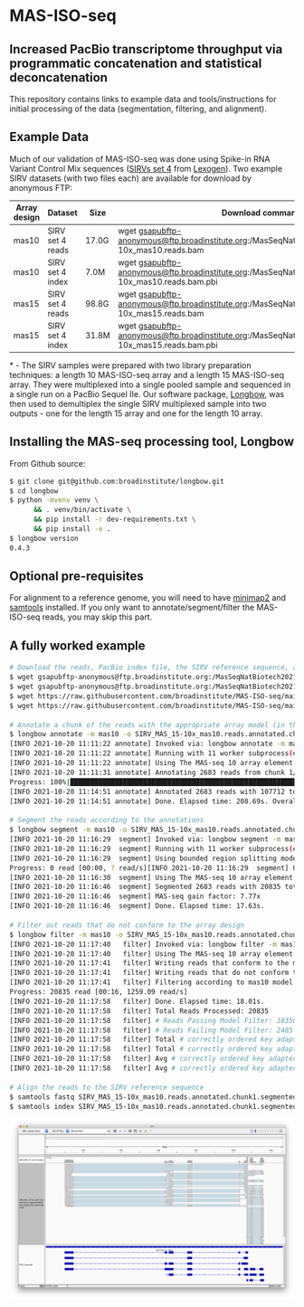 # MAS-ISO-seq

## Increased PacBio transcriptome throughput via programmatic concatenation and statistical deconcatenation

This repository contains links to example data and tools/instructions for initial processing of the data (segmentation, filtering, and alignment).

## Example Data

Much of our validation of MAS-ISO-seq was done using Spike-in RNA Variant Control Mix sequences ([SIRVs set 4](https://www.lexogen.com/sirvs/sirv-sets/) from [Lexogen](https://www.lexogen.com/)).  Two example SIRV datasets (with two files each) are available for download by anonymous FTP:

| Array design | Dataset          | Size  | Download command                                                                                           |
|--------------|------------------|-------|------------------------------------------------------------------------------------------------------------|
| mas10        | SIRV set 4 reads | 17.0G | wget gsapubftp-anonymous@ftp.broadinstitute.org:/MasSeqNatBiotech2021/SIRV_MAS_15-10x_mas10.reads.bam      |
| mas10        | SIRV set 4 index | 7.0M  | wget gsapubftp-anonymous@ftp.broadinstitute.org:/MasSeqNatBiotech2021/SIRV_MAS_15-10x_mas10.reads.bam.pbi  |
| mas15        | SIRV set 4 reads | 98.8G | wget gsapubftp-anonymous@ftp.broadinstitute.org:/MasSeqNatBiotech2021/SIRV_MAS_15-10x_mas15.reads.bam      |
| mas15        | SIRV set 4 index | 31.8M | wget gsapubftp-anonymous@ftp.broadinstitute.org:/MasSeqNatBiotech2021/SIRV_MAS_15-10x_mas15.reads.bam.pbi  |

\* - The SIRV samples were prepared with two library preparation techniques: a length 10 MAS-ISO-seq array and a length 15 MAS-ISO-seq array.  They were multiplexed into a single pooled sample and sequenced in a single run on a PacBio Sequel IIe.  Our software package, [Longbow](https://github.com/broadinstitute/longbow/releases/tag/v0.2.2), was then used to demultiplex the single SIRV multiplexed sample into two outputs - one for the length 15 array and one for the length 10 array.

## Installing the MAS-seq processing tool, Longbow

From Github source:

```sh
$ git clone git@github.com:broadinstitute/longbow.git
$ cd longbow
$ python -mvenv venv \
      && . venv/bin/activate \
      && pip install -r dev-requirements.txt \
      && pip install -e .
$ longbow version
0.4.3
```

## Optional pre-requisites

For alignment to a reference genome, you will need to have [minimap2](https://github.com/lh3/minimap2) and [samtools](https://github.com/samtools/samtools) installed. If you only want to annotate/segment/filter the MAS-ISO-seq reads, you may skip this part.

## A fully worked example

```sh
# Download the reads, PacBio index file, the SIRV reference sequence, and the SIRV gene annotations
$ wget gsapubftp-anonymous@ftp.broadinstitute.org:/MasSeqNatBiotech2021/SIRV_MAS_15-10x_mas10.reads.bam
$ wget gsapubftp-anonymous@ftp.broadinstitute.org:/MasSeqNatBiotech2021/SIRV_MAS_15-10x_mas10.reads.bam.pbi
$ wget https://raw.githubusercontent.com/broadinstitute/MAS-ISO-seq/main/SIRV_Library.fasta
$ wget https://raw.githubusercontent.com/broadinstitute/MAS-ISO-seq/main/SIRV_Library.gff3

# Annotate a chunk of the reads with the appropriate array model (in this case, 'mas10')
$ longbow annotate -m mas10 -o SIRV_MAS_15-10x_mas10.reads.annotated.chunk1.bam -c 1/300 SIRV_MAS_15-10x_mas10.reads.bam
[INFO 2021-10-20 11:11:22 annotate] Invoked via: longbow annotate -m mas10 -o SIRV_MAS_15-10x_mas10.reads.annotated.chunk1.bam -c 1/300 SIRV_MAS_15-10x_mas10.reads.bam
[INFO 2021-10-20 11:11:22 annotate] Running with 11 worker subprocess(es)
[INFO 2021-10-20 11:11:22 annotate] Using The MAS-seq 10 array element model.
[INFO 2021-10-20 11:11:31 annotate] Annotating 2683 reads from chunk 1/300
Progress: 100%|███████████████████████████████████████████████████████████████████████████████████████| 2683/2683 [03:20<00:00, 13.41 read/s]
[INFO 2021-10-20 11:14:51 annotate] Annotated 2683 reads with 107712 total sections.
[INFO 2021-10-20 11:14:51 annotate] Done. Elapsed time: 208.69s. Overall processing rate: 12.86 reads/s.

# Segment the reads according to the annotations
$ longbow segment -m mas10 -o SIRV_MAS_15-10x_mas10.reads.annotated.chunk1.segmented.bam SIRV_MAS_15-10x_mas10.reads.annotated.chunk1.bam
[INFO 2021-10-20 11:16:29  segment] Invoked via: longbow segment -m mas10 -o SIRV_MAS_15-10x_mas10.reads.annotated.chunk1.segmented.bam SIRV_MAS_15-10x_mas10.reads.annotated.chunk1.bam
[INFO 2021-10-20 11:16:29  segment] Running with 11 worker subprocess(es)
[INFO 2021-10-20 11:16:29  segment] Using bounded region splitting mode.
Progress: 0 read [00:00, ? read/s][INFO 2021-10-20 11:16:29  segment] Using The MAS-seq 10 array element model.
[INFO 2021-10-20 11:16:30  segment] Using The MAS-seq 10 array element model.
[INFO 2021-10-20 11:16:46  segment] Segmented 2683 reads with 20835 total segments.
[INFO 2021-10-20 11:16:46  segment] MAS-seq gain factor: 7.77x
[INFO 2021-10-20 11:16:46  segment] Done. Elapsed time: 17.63s.

# Filter out reads that do not conform to the array design
$ longbow filter -m mas10 -o SIRV_MAS_15-10x_mas10.reads.annotated.chunk1.segmented.filtered.bam SIRV_MAS_15-10x_mas10.reads.annotated.chunk1.segmented.bam
[INFO 2021-10-20 11:17:40   filter] Invoked via: longbow filter -m mas10 -o SIRV_MAS_15-10x_mas10.reads.annotated.chunk1.segmented.filtered.bam SIRV_MAS_15-10x_mas10.reads.annotated.chunk1.segmented.bam
[INFO 2021-10-20 11:17:40   filter] Using The MAS-seq 10 array element model.
[INFO 2021-10-20 11:17:41   filter] Writing reads that conform to the model to: SIRV_MAS_15-10x_mas10.reads.annotated.chunk1.segmented.filtered.bam_longbow_filter_passed.bam
[INFO 2021-10-20 11:17:41   filter] Writing reads that do not conform to the model to: SIRV_MAS_15-10x_mas10.reads.annotated.chunk1.segmented.filtered.bam_longbow_filter_failed.bam
[INFO 2021-10-20 11:17:41   filter] Filtering according to mas10 model ordered key adapters: Q, C, M, I, O, J, B, D, K, H, R
Progress: 20835 read [00:16, 1259.09 read/s]
[INFO 2021-10-20 11:17:58   filter] Done. Elapsed time: 18.01s.
[INFO 2021-10-20 11:17:58   filter] Total Reads Processed: 20835
[INFO 2021-10-20 11:17:58   filter] # Reads Passing Model Filter: 18350 (88.07%)
[INFO 2021-10-20 11:17:58   filter] # Reads Failing Model Filter: 2485 (11.93%)
[INFO 2021-10-20 11:17:58   filter] Total # correctly ordered key adapters in passing reads: 18350
[INFO 2021-10-20 11:17:58   filter] Total # correctly ordered key adapters in failing reads: 0
[INFO 2021-10-20 11:17:58   filter] Avg # correctly ordered key adapters per passing read: 1.0000 [11]
[INFO 2021-10-20 11:17:58   filter] Avg # correctly ordered key adapters per failing read: 0.0000 [11]

# Align the reads to the SIRV reference sequence
$ samtools fastq SIRV_MAS_15-10x_mas10.reads.annotated.chunk1.segmented.filtered.bam_longbow_filter_passed.bam | minimap2 -ayYL -x splice:hq -R "@RG\tID:SIRVmas10\tSM:SIRV" SIRV_Library.fasta - | samtools sort - > SIRV_MAS_15-10x_mas10.reads.annotated.chunk1.segmented.filtered.bam_longbow_filter_passed.aligned.bam
$ samtools index SIRV_MAS_15-10x_mas10.reads.annotated.chunk1.segmented.filtered.bam_longbow_filter_passed.aligned.bam
```

![IGV screenshot](https://github.com/broadinstitute/MAS-ISO-seq/blob/main/IGV.png?raw=true)
